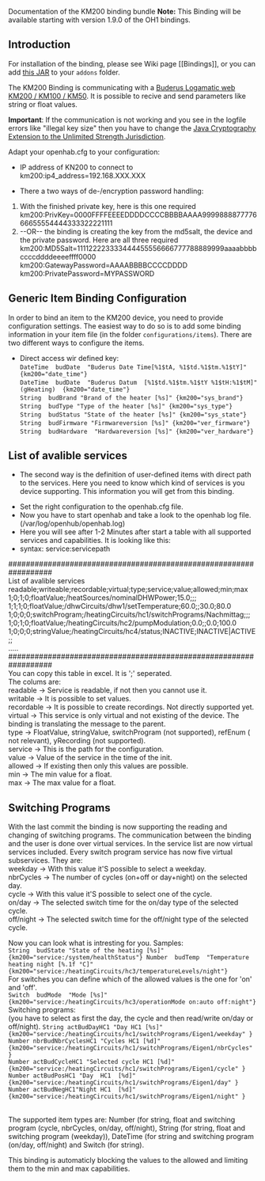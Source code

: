 Documentation of the KM200 binding bundle
**Note:** This Binding will be available starting with version 1.9.0 of the OH1 bindings.

## Introduction

For installation of the binding, please see Wiki page [[Bindings]], or you can add [this JAR](https://openhab.ci.cloudbees.com/job/openHAB1-Addons/lastSuccessfulBuild/artifact/bundles/binding/org.openhab.binding.km200/target/org.openhab.binding.km200-1.9.0-SNAPSHOT.jar) to your `addons` folder.

The KM200 Binding is communicating with a [Buderus Logamatic web KM200 / KM100 / KM50](https://www.buderus.de/de/produkte/catalogue/alle-produkte/7719_gateway-logamatic-web-km200-km100-km50).
It is possible to recive and send parameters like string or float values.

**Important**: If the communication is not working and you see in the logfile errors like "illegal key size" then you have to change the [Java Cryptography Extension to the Unlimited Strength Jurisdiction](http://www.oracle.com/technetwork/java/javase/downloads/jce8-download-2133166.html). 

Adapt your openhab.cfg to your configuration:
* IP address of KN200 to connect to<BR>
    km200:ip4_address=192.168.XXX.XXX<BR>

* There a two ways of de-/encryption password handling:
1.  With the finished private key, here is this one required<BR>
    km200:PrivKey=0000FFFFEEEEDDDDCCCCBBBBAAAA999988887777666655554444333322221111<BR>
2.  --OR-- the binding is creating the key from the md5salt, the device and the private password. Here are all three required
    km200:MD5Salt=111122223333444455556666777788889999aaaabbbbccccddddeeeeffff0000<BR>
    km200:GatewayPassword=AAAABBBBCCCCDDDD<BR>
    km200:PrivatePassword=MYPASSWORD<BR>

## Generic Item Binding Configuration

In order to bind an item to the KM200 device, you need to provide configuration settings. The easiest way to do so is to add some binding information in your item file (in the folder `configurations/items`). 
There are two different ways to configure the items.<BR>
- Direct access wir defined key:<BR>
    `DateTime  budDate	"Buderus Date Time[%1$tA, %1$td.%1$tm.%1$tY]"	{km200="date_time"}`<BR>
    `DateTime  budDate	"Buderus Datum  [%1$td.%1$tm.%1$tY %1$tH:%1$tM]"	(gHeating)	{km200="date_time"}`<BR>
    `String  budBrand "Brand of the heater [%s]" {km200="sys_brand"}`<BR>
    `String  budType "Type of the heater [%s]" {km200="sys_type"}`<BR>
    `String  budStatus "State of the heater [%s]" {km200="sys_state"}`<BR>
    `String  budFirmware "Firmwareversion [%s]" {km200="ver_firmware"}`<BR>
    `String  budHardware  "Hardwareversion [%s]" {km200="ver_hardware"}`<BR>

## List of avalible services

- The second way is the definition of user-defined items with direct path to the services. Here you need to know which kind of services is you device supporting. This information you will get from this binding.<BR>
* Set the right configuration to the openhab.cfg file.<BR>
* Now you have to start openhab and take a look to the openhab log file. (/var/log/openhub/openhab.log)<BR>
* Here you will see after 1-2 Minutes after start a table with all supported services and capabilities. It is looking like this:<BR>
* syntax: service:servicepath

##################################################################<BR>
List of avalible services<BR>
readable;writeable;recordable;virtual;type;service;value;allowed;min;max<BR>
1;0;1;0;floatValue;/heatSources/nominalDHWPower;15.0;;;<BR>
1;1;1;0;floatValue;/dhwCircuits/dhw1/setTemperature;60.0;;30.0;80.0<BR>
1;0;0;0;switchProgram;/heatingCircuits/hc1/switchPrograms/Nachmittag;;;<BR>
1;0;1;0;floatValue;/heatingCircuits/hc2/pumpModulation;0.0;;0.0;100.0<BR>
1;0;0;0;stringValue;/heatingCircuits/hc4/status;INACTIVE;INACTIVE|ACTIVE;;<BR>
.....<BR>
##################################################################<BR>
You can copy this table in excel. It is ';' seperated.<BR>
The colums are: <BR>
    readable -> Service is readable, if not then you cannot use it.<BR>
    writable -> It is possible to set values.<BR>
    recordable -> It is possible to create recordings. Not directly supported yet.<BR>
    virtual -> This service is only virtual and not existing of the device. The binding is translating the message to the parent. <BR>
    type -> FloatValue, stringValue, switchProgram (not supported), refEnum ( not relevant), yRecording (not supported). <BR>
    service -> This is the path for the configuration.<BR>
    value -> Value of the service in the time of the init.<BR>
    allowed -> If existing then only this values are possible.<BR>
    min -> The min value for a float.<BR>
    max -> The max value for a float.<BR>

## Switching Programs

With the last commit the binding is now supporting the reading and changing of switching programs.
The communication between the binding and the user is done over virtual services. In the service list are now virtual services included. Every switch program service has now five virtual subservices. They are: <BR>
    weekday -> With this value it'S possible to select a weekday. <BR>
    nbrCycles -> The number of cycles (on+off or day+night) on the selected day. <BR>
    cycle -> With this value it'S possible to select one of the cycle. <BR>
    on/day -> The selected switch time for the on/day type of the selected cycle. <BR>
    off/night -> The selected switch time for the off/night type of the selected cycle. <BR>

    
Now you can look what is intresting for you. Samples:<BR>
`String  budState "State of the heating [%s]"  {km200="service:/system/healthStatus"}
Number	budTemp  "Temperature heating night [%.1f °C]" {km200="service:/heatingCircuits/hc3/temperatureLevels/night"}`<BR>
For switches you can define which of the allowed values is the one for 'on' and 'off'.<BR>
`Switch  budMode  "Mode [%s]" {km200="service:/heatingCircuits/hc3/operationMode on:auto off:night"}`<BR>
Switching programs:<BR> (you have to select as first the day, the cycle and then read/write on/day or off/night).
    `String actBudDayHC1 "Day HC1 [%s]" {km200="service:/heatingCircuits/hc1/switchPrograms/Eigen1/weekday" }`<BR>
    `Number nbrBudNbrCyclesHC1 "Cycles HC1 [%d]" {km200="service:/heatingCircuits/hc1/switchPrograms/Eigen1/nbrCycles" }`<BR>
    `Number actBudCycleHC1 "Selected cycle HC1 [%d]" {km200="service:/heatingCircuits/hc1/switchPrograms/Eigen1/cycle" }`<BR>
    `Number actBudPosHC1 "Day  HC1  [%d]" {km200="service:/heatingCircuits/hc1/switchPrograms/Eigen1/day" }`<BR>
    `Number actBudNegHC1"Night HC1  [%d]" {km200="service:/heatingCircuits/hc1/switchPrograms/Eigen1/night" }`<BR><BR>

The supported item types are: Number (for string, float and switching program (cycle, nbrCycles, on/day, off/night), String (for string, float and switching program (weekday)), DateTime (for string and switching program (on/day, off/night) and Switch (for string). <BR>

This binding is automaticly blocking the values to the allowed and limiting them to the min and max capabilities.

